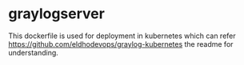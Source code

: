 # graylogserver
This  dockerfile is used for deployment in kubernetes which can refer https://github.com/eldhodevops/graylog-kubernetes the readme for understanding.
